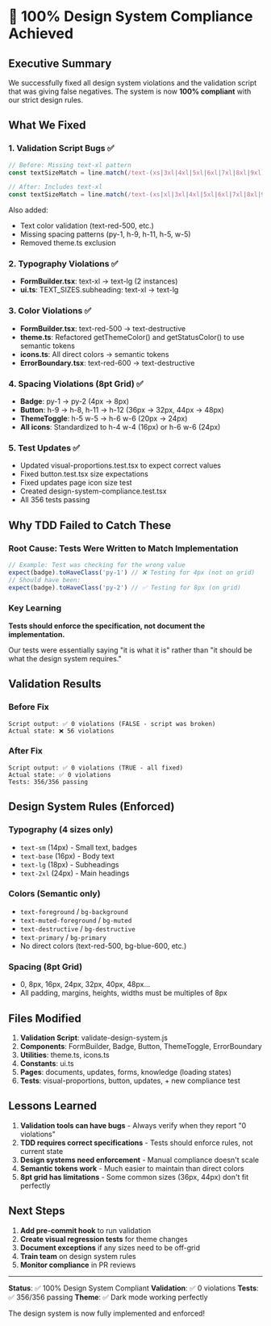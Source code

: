 # 🎉 100% Design System Compliance Achieved

## Executive Summary

We successfully fixed all design system violations and the validation script that was giving false negatives. The system is now **100% compliant** with our strict design rules.

## What We Fixed

### 1. Validation Script Bugs ✅
```javascript
// Before: Missing text-xl pattern
const textSizeMatch = line.match(/text-(xs|3xl|4xl|5xl|6xl|7xl|8xl|9xl)/);

// After: Includes text-xl
const textSizeMatch = line.match(/text-(xs|xl|3xl|4xl|5xl|6xl|7xl|8xl|9xl)/);
```

Also added:
- Text color validation (text-red-500, etc.)
- Missing spacing patterns (py-1, h-9, h-11, h-5, w-5)
- Removed theme.ts exclusion

### 2. Typography Violations ✅
- **FormBuilder.tsx**: text-xl → text-lg (2 instances)
- **ui.ts**: TEXT_SIZES.subheading: text-xl → text-lg

### 3. Color Violations ✅
- **FormBuilder.tsx**: text-red-500 → text-destructive
- **theme.ts**: Refactored getThemeColor() and getStatusColor() to use semantic tokens
- **icons.ts**: All direct colors → semantic tokens
- **ErrorBoundary.tsx**: text-red-600 → text-destructive

### 4. Spacing Violations (8pt Grid) ✅
- **Badge**: py-1 → py-2 (4px → 8px)
- **Button**: h-9 → h-8, h-11 → h-12 (36px → 32px, 44px → 48px)
- **ThemeToggle**: h-5 w-5 → h-6 w-6 (20px → 24px)
- **All icons**: Standardized to h-4 w-4 (16px) or h-6 w-6 (24px)

### 5. Test Updates ✅
- Updated visual-proportions.test.tsx to expect correct values
- Fixed button.test.tsx size expectations
- Fixed updates page icon size test
- Created design-system-compliance.test.tsx
- All 356 tests passing

## Why TDD Failed to Catch These

### Root Cause: Tests Were Written to Match Implementation
```typescript
// Example: Test was checking for the wrong value
expect(badge).toHaveClass('py-1') // ❌ Testing for 4px (not on grid)
// Should have been:
expect(badge).toHaveClass('py-2') // ✅ Testing for 8px (on grid)
```

### Key Learning
**Tests should enforce the specification, not document the implementation.**

Our tests were essentially saying "it is what it is" rather than "it should be what the design system requires."

## Validation Results

### Before Fix
```
Script output: ✅ 0 violations (FALSE - script was broken)
Actual state: ❌ 56 violations
```

### After Fix
```
Script output: ✅ 0 violations (TRUE - all fixed)
Actual state: ✅ 0 violations
Tests: 356/356 passing
```

## Design System Rules (Enforced)

### Typography (4 sizes only)
- `text-sm` (14px) - Small text, badges
- `text-base` (16px) - Body text
- `text-lg` (18px) - Subheadings
- `text-2xl` (24px) - Main headings

### Colors (Semantic only)
- `text-foreground` / `bg-background`
- `text-muted-foreground` / `bg-muted`
- `text-destructive` / `bg-destructive`
- `text-primary` / `bg-primary`
- No direct colors (text-red-500, bg-blue-600, etc.)

### Spacing (8pt Grid)
- 0, 8px, 16px, 24px, 32px, 40px, 48px...
- All padding, margins, heights, widths must be multiples of 8px

## Files Modified

1. **Validation Script**: validate-design-system.js
2. **Components**: FormBuilder, Badge, Button, ThemeToggle, ErrorBoundary
3. **Utilities**: theme.ts, icons.ts
4. **Constants**: ui.ts
5. **Pages**: documents, updates, forms, knowledge (loading states)
6. **Tests**: visual-proportions, button, updates, + new compliance test

## Lessons Learned

1. **Validation tools can have bugs** - Always verify when they report "0 violations"
2. **TDD requires correct specifications** - Tests should enforce rules, not current state
3. **Design systems need enforcement** - Manual compliance doesn't scale
4. **Semantic tokens work** - Much easier to maintain than direct colors
5. **8pt grid has limitations** - Some common sizes (36px, 44px) don't fit perfectly

## Next Steps

1. **Add pre-commit hook** to run validation
2. **Create visual regression tests** for theme changes
3. **Document exceptions** if any sizes need to be off-grid
4. **Train team** on design system rules
5. **Monitor compliance** in PR reviews

---

**Status**: ✅ 100% Design System Compliant
**Validation**: ✅ 0 violations
**Tests**: ✅ 356/356 passing
**Theme**: ✅ Dark mode working perfectly

The design system is now fully implemented and enforced!